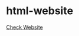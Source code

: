 # html-website

<a href="https://sayyedjamilakhtar.github.io/html-website/" target="_blank">Check Website</a>


